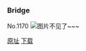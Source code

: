 ### Bridge
No.1170
![图片不见了~~~](https://imgs.xkcd.com/comics/bridge.png)

[原址](https://xkcd.com//1170) [下载](https://imgs.xkcd.com/comics/bridge.png)

